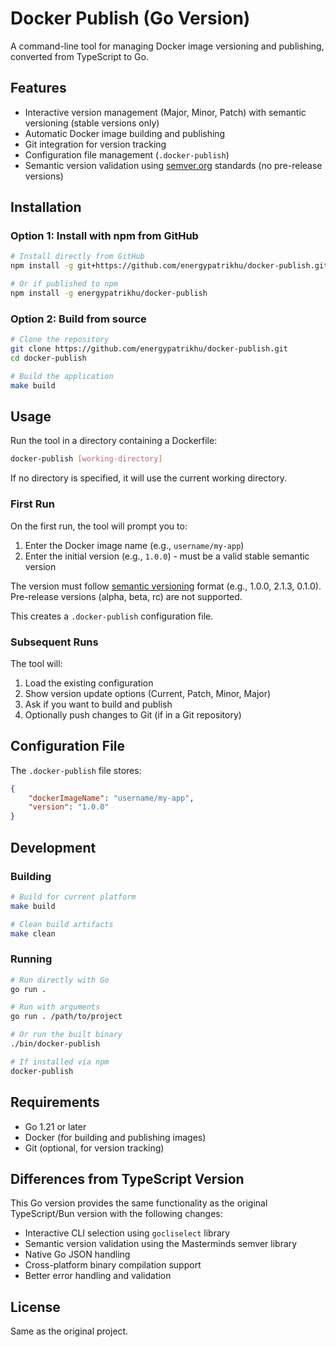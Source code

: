 # Docker Publish (Go Version)

A command-line tool for managing Docker image versioning and publishing, converted from TypeScript to Go.

## Features

- Interactive version management (Major, Minor, Patch) with semantic versioning (stable versions only)
- Automatic Docker image building and publishing
- Git integration for version tracking
- Configuration file management (`.docker-publish`)
- Semantic version validation using [semver.org](https://semver.org/) standards (no pre-release versions)

## Installation

### Option 1: Install with npm from GitHub

```bash
# Install directly from GitHub
npm install -g git+https://github.com/energypatrikhu/docker-publish.git

# Or if published to npm
npm install -g energypatrikhu/docker-publish
```

### Option 2: Build from source

```bash
# Clone the repository
git clone https://github.com/energypatrikhu/docker-publish.git
cd docker-publish

# Build the application
make build
```

## Usage

Run the tool in a directory containing a Dockerfile:

```bash
docker-publish [working-directory]
```

If no directory is specified, it will use the current working directory.

### First Run

On the first run, the tool will prompt you to:
1. Enter the Docker image name (e.g., `username/my-app`)
2. Enter the initial version (e.g., `1.0.0`) - must be a valid stable semantic version

The version must follow [semantic versioning](https://semver.org/) format (e.g., 1.0.0, 2.1.3, 0.1.0). Pre-release versions (alpha, beta, rc) are not supported.

This creates a `.docker-publish` configuration file.

### Subsequent Runs

The tool will:
1. Load the existing configuration
2. Show version update options (Current, Patch, Minor, Major)
3. Ask if you want to build and publish
4. Optionally push changes to Git (if in a Git repository)

## Configuration File

The `.docker-publish` file stores:

```json
{
	"dockerImageName": "username/my-app",
	"version": "1.0.0"
}
```

## Development

### Building

```bash
# Build for current platform
make build

# Clean build artifacts
make clean
```

### Running

```bash
# Run directly with Go
go run .

# Run with arguments
go run . /path/to/project

# Or run the built binary
./bin/docker-publish

# If installed via npm
docker-publish
```

## Requirements

- Go 1.21 or later
- Docker (for building and publishing images)
- Git (optional, for version tracking)

## Differences from TypeScript Version

This Go version provides the same functionality as the original TypeScript/Bun version with the following changes:

- Interactive CLI selection using `gocliselect` library
- Semantic version validation using the Masterminds semver library
- Native Go JSON handling
- Cross-platform binary compilation support
- Better error handling and validation

## License

Same as the original project.
